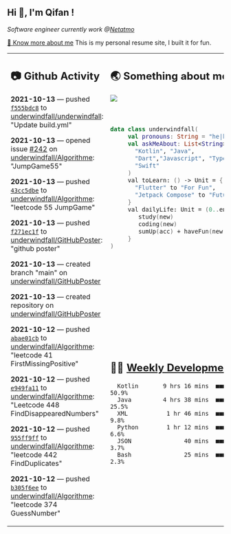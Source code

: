 <h2> Hi 👋, I'm Qifan ! </h2>
<p><em>Software engineer currently work @<a href="https://www.netatmo.com">Netatmo</a>
</em></p><p><a href="https://qifanyang.com/resume" target="_blank"> 🔭 Know more about me</a> This is my personal resume site, I built it for fun.</p>
<table><tr><td valign="top" rowspan="2">

 ## 📷 Github Activity
 <!-- githubActivity starts -->
  **2021-10-13** — pushed [`f555bdc8`](https://github.com/underwindfall/underwindfall/commit/f555bdc82d5130e960041db58fe443c4237f7c87) to [underwindfall/underwindfall](https://api.github.com/repos/underwindfall/underwindfall): "Update build.yml"

  **2021-10-13** — opened issue [#242](https://api.github.com/repos/underwindfall/Algorithme/issues/242) on [underwindfall/Algorithme](https://api.github.com/repos/underwindfall/Algorithme): "JumpGame55"

  **2021-10-13** — pushed [`43cc5dbe`](https://github.com/underwindfall/Algorithme/commit/43cc5dbe8bbd55b3a2146e5ef238e3ba454c1c9a) to [underwindfall/Algorithme](https://api.github.com/repos/underwindfall/Algorithme): "leetcode 55 JumpGame"

  **2021-10-13** — pushed [`f271ec1f`](https://github.com/underwindfall/GitHubPoster/commit/f271ec1fefe3db958de9665d75e02f3cfd243347) to [underwindfall/GitHubPoster](https://api.github.com/repos/underwindfall/GitHubPoster): "github poster"

  **2021-10-13** — created branch "main" on [underwindfall/GitHubPoster](https://api.github.com/repos/underwindfall/GitHubPoster)

  **2021-10-13** — created repository on [underwindfall/GitHubPoster](https://api.github.com/repos/underwindfall/GitHubPoster)

  **2021-10-12** — pushed [`abae01cb`](https://github.com/underwindfall/Algorithme/commit/abae01cb16c5c0e2430fcf8e8b05cd60c6600cc8) to [underwindfall/Algorithme](https://api.github.com/repos/underwindfall/Algorithme): "leetcode 41 FirstMissingPositive"

  **2021-10-12** — pushed [`e949fa11`](https://github.com/underwindfall/Algorithme/commit/e949fa1150e7d948008cce2069ed856b652783a7) to [underwindfall/Algorithme](https://api.github.com/repos/underwindfall/Algorithme): "Leetcode 448 FindDisappearedNumbers"

  **2021-10-12** — pushed [`955ff9ff`](https://github.com/underwindfall/Algorithme/commit/955ff9ff2db9c74ddae314635ba33c5c0aaf89d2) to [underwindfall/Algorithme](https://api.github.com/repos/underwindfall/Algorithme): "leetcode 442 FindDuplicates"

  **2021-10-12** — pushed [`b305f6ee`](https://github.com/underwindfall/Algorithme/commit/b305f6ee9a6ed69ef3f1d5084a896fea6d0241d8) to [underwindfall/Algorithme](https://api.github.com/repos/underwindfall/Algorithme): "leetcode 374 GuessNumber"
 <!-- githubActivity ends -->
 </td><td valign="top">

 ## 🌏 Something about me
 <!-- profile starts -->
 <a href="https://github.com/underwindfall" width="100%">
   <img src="https://activity-graph.herokuapp.com/graph?username=underwindfall&theme=react-dark&hide_border=true&bg_color=00000000&color=BDDFFF&line=6E93B5&point=BDDFFF"/>
 </a>
 <br/>
 <br/>
 <br/>

 ```kotlin
 data class underwindfall(
      val pronouns: String = "he|him",
      val askMeAbout: List<String> = listOf(
        "Kotlin", "Java",
        "Dart","Javascript", "Typescript",
        "Swift"
      )
      val toLearn: () -> Unit = {
        "Flutter" to "For Fun",
        "Jetpack Compose" to "Future"
      }
      val dailyLife: Unit = (0..end).reduce { acc, new ->
         study(new)
         coding(new)
         sumUp(acc) + haveFun(new)
      }
 )
 ```
 <!-- profile ends -->
 </td></tr><tr><td valign="top">

 ## 🏊‍♂️ <a href="https://gist.github.com/underwindfall/377ee88ba1fabd1e93516e48ca9c61eb" target="_blank">Weekly Development Breakdown</a>
  <!-- codeTime starts -->
  ```text
    Kotlin       9 hrs 16 mins  ■■■■■■■■■■■■■■■▦□□□□□□□□  50.9%
    Java         4 hrs 38 mins  ■■■■■■■■■▥□□□□□□□□□□□□□□  25.5%
    XML           1 hr 46 mins  ■■■■■▦□□□□□□□□□□□□□□□□□□   9.8%
    Python        1 hr 12 mins  ■■■■■□□□□□□□□□□□□□□□□□□□   6.6%
    JSON               40 mins  ■■■■◱□□□□□□□□□□□□□□□□□□□   3.7%
    Bash               25 mins  ■■■■□□□□□□□□□□□□□□□□□□□□   2.3%
  ```
  <!-- codeTime starts -->
  </td></tr></table>